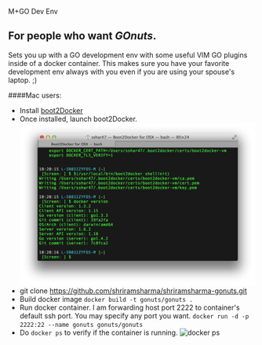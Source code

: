 M+GO Dev Env
## For people who want *GOnuts*.

Sets you up with a GO development env with some useful VIM GO plugins inside of a docker container. This makes sure you have your favorite development env always with you even if you are using your spouse's laptop. ;)

####Mac users:
* Install [boot2Docker](https://github.com/boot2docker/osx-installer/releases)
* Once installed, launch boot2Docker.
  ![boot2Docker screen](img/boot2Docker.png)
* git clone https://github.com/shriramsharma/shriramsharma-gonuts.git
* Build docker image
  ``` docker build -t gonuts/gonuts . ```
* Run docker container. I am forwarding host port 2222 to container's default ssh port. You may specify any port you want.
  ``` docker run -d -p 2222:22 --name gonuts gonuts/gonuts ```
* Do ``` docker ps ``` to verify if the container is running.
  ![docker ps](img/dockerps.jpg)
